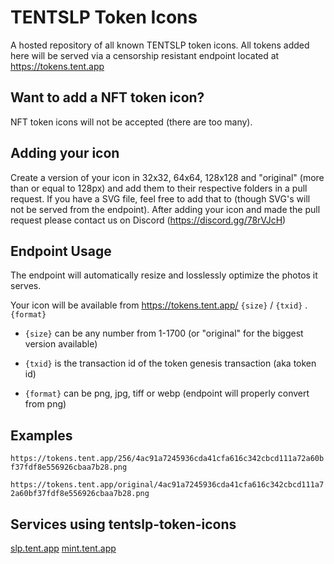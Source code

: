 # TENTSLP Token Icons

A hosted repository of all known TENTSLP token icons. All tokens added here will be served via a censorship resistant endpoint located at https://tokens.tent.app

## Want to add a NFT token icon?

NFT token icons will not be accepted (there are too many).

## Adding your icon

Create a version of your icon in 32x32, 64x64, 128x128 and "original" (more than or equal to 128px) and add them to their respective folders in a pull request. If you have a SVG file, feel free to add that to (though SVG's will not be served from the endpoint). After adding your icon and made the pull request please contact us on Discord (https://discord.gg/78rVJcH)

## Endpoint Usage

The endpoint will automatically resize and losslessly optimize the photos it serves.

Your icon will be available from https://tokens.tent.app/ `{size}` / `{txid}` . `{format}`

* `{size}` can be any number from 1-1700 (or "original" for the biggest version available)

* `{txid}` is the transaction id of the token genesis transaction (aka token id)

* `{format}` can be png, jpg, tiff or webp (endpoint will properly convert from png)

## Examples

`https://tokens.tent.app/256/4ac91a7245936cda41cfa616c342cbcd111a72a60bf37fdf8e556926cbaa7b28.png`

`https://tokens.tent.app/original/4ac91a7245936cda41cfa616c342cbcd111a72a60bf37fdf8e556926cbaa7b28.png`

## Services using tentslp-token-icons

[slp.tent.app](https://slp.tent.app) [mint.tent.app](https://mint.tent.app)
